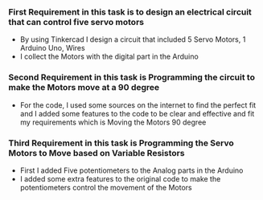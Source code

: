 ### First Requirement in this task is to design an electrical circuit that can control five servo motors 

- By using Tinkercad I design a circuit that included 5 Servo Motors, 1 Arduino Uno, Wires 
- I collect the Motors with the digital part in the Arduino 

### Second Requirement in this task is Programming the circuit to make the Motors move at a 90 degree

- For the code, I used some sources on the internet to find the perfect fit and I added some features to the code to be clear and effective and fit my requirements which is Moving the Motors 90 degree

### Third Requirement in this task is Programming the Servo Motors to Move based on Variable Resistors 

- First I added Five potentiometers to the Analog parts in the Arduino 
- I added some extra features to the original code to make the potentiometers control the movement of the Motors 



 
